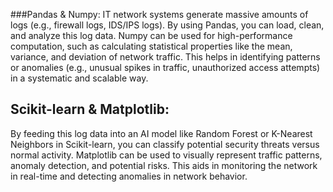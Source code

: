 ###Pandas & Numpy:
IT network systems generate massive amounts of logs (e.g., firewall logs, IDS/IPS logs). By using Pandas, you can load, clean, and analyze this log data.
Numpy can be used for high-performance computation, such as calculating statistical properties like the mean, variance, and deviation of network traffic.
This helps in identifying patterns or anomalies (e.g., unusual spikes in traffic, unauthorized access attempts) in a systematic and scalable way.
## Scikit-learn & Matplotlib:
By feeding this log data into an AI model like Random Forest or K-Nearest Neighbors in Scikit-learn, you can classify potential security threats versus normal activity.
Matplotlib can be used to visually represent traffic patterns, anomaly detection, and potential risks. This aids in monitoring the network in real-time and detecting anomalies in network behavior.
